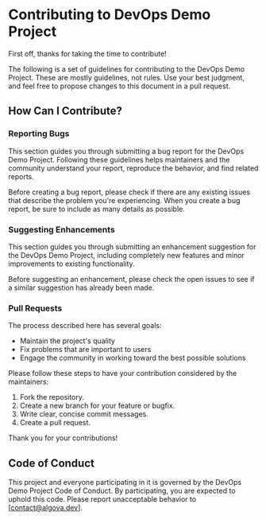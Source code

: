 # Contributing to DevOps Demo Project

First off, thanks for taking the time to contribute! 

The following is a set of guidelines for contributing to the DevOps Demo Project. These are mostly guidelines, not rules. Use your best judgment, and feel free to propose changes to this document in a pull request.

## How Can I Contribute?

### Reporting Bugs

This section guides you through submitting a bug report for the DevOps Demo Project. Following these guidelines helps maintainers and the community understand your report, reproduce the behavior, and find related reports.

Before creating a bug report, please check if there are any existing issues that describe the problem you're experiencing. When you create a bug report, be sure to include as many details as possible. 

### Suggesting Enhancements

This section guides you through submitting an enhancement suggestion for the DevOps Demo Project, including completely new features and minor improvements to existing functionality.

Before suggesting an enhancement, please check the open issues to see if a similar suggestion has already been made.

### Pull Requests

The process described here has several goals:

- Maintain the project's quality
- Fix problems that are important to users
- Engage the community in working toward the best possible solutions

Please follow these steps to have your contribution considered by the maintainers:

1. Fork the repository.
2. Create a new branch for your feature or bugfix.
3. Write clear, concise commit messages.
4. Create a pull request.

Thank you for your contributions!

## Code of Conduct

This project and everyone participating in it is governed by the DevOps Demo Project Code of Conduct. By participating, you are expected to uphold this code. Please report unacceptable behavior to [contact@algova.dev].